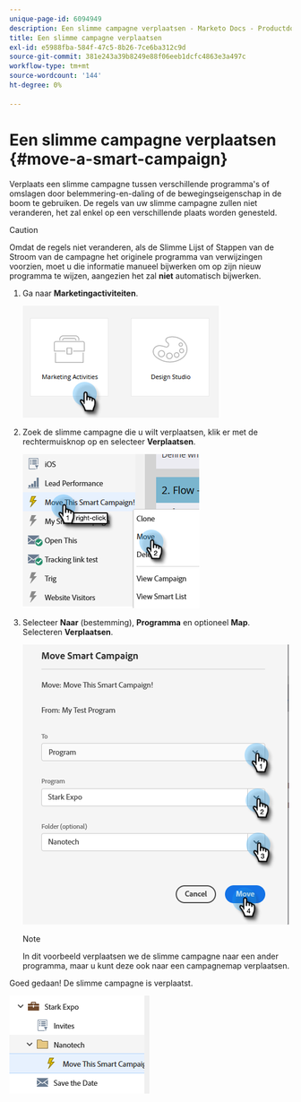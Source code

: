 ```yaml
---
unique-page-id: 6094949
description: Een slimme campagne verplaatsen - Marketo Docs - Productdocumentatie
title: Een slimme campagne verplaatsen
exl-id: e5988fba-584f-47c5-8b26-7ce6ba312c9d
source-git-commit: 381e243a39b8249e88f06eeb1dcfc4863e3a497c
workflow-type: tm+mt
source-wordcount: '144'
ht-degree: 0%

---
```


# Een slimme campagne verplaatsen {#move-a-smart-campaign}

Verplaats een slimme campagne tussen verschillende programma&#39;s of omslagen door belemmering-en-daling of de bewegingseigenschap in de boom te gebruiken. De regels van uw slimme campagne zullen niet veranderen, het zal enkel op een verschillende plaats worden genesteld.

>[!CAUTION]
>
>Omdat de regels niet veranderen, als de Slimme Lijst of Stappen van de Stroom van de campagne het originele programma van verwijzingen voorzien, moet u die informatie manueel bijwerken om op zijn nieuw programma te wijzen, aangezien het zal **niet** automatisch bijwerken.

1. Ga naar **Marketingactiviteiten**.

   ![](assets/move-a-smart-campaign-1.png)

1. Zoek de slimme campagne die u wilt verplaatsen, klik er met de rechtermuisknop op en selecteer **Verplaatsen**.

   ![](assets/move-a-smart-campaign-2.png)

1. Selecteer **Naar** (bestemming), **Programma** en optioneel **Map**. Selecteren **Verplaatsen**.

   ![](assets/move-a-smart-campaign-3.png)

   >[!NOTE]
   >
   >In dit voorbeeld verplaatsen we de slimme campagne naar een ander programma, maar u kunt deze ook naar een campagnemap verplaatsen.

Goed gedaan! De slimme campagne is verplaatst.

![](assets/move-a-smart-campaign-4.png)
